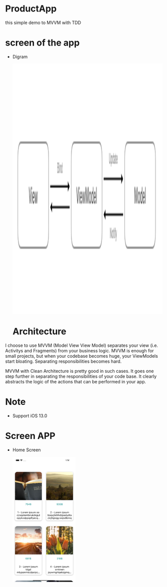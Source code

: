 # ProductApp
this simple demo to MVVM with TDD

# screen of the app

* Digram 

  <img align="center" width="800" height="800" img src="1_Tb8dnc4-CN8ht1Sk72-Avg.png">
  
  # Architecture
I choose to use MVVM (Model View View Model) separates your view (i.e. Activitys and Fragments) from your business logic. MVVM is enough for small projects, but when your codebase becomes huge, your ViewModels start bloating. Separating responsibilities becomes hard.

MVVM with Clean Architecture is pretty good in such cases. It goes one step further in separating the responsibilities of your code base. It clearly abstracts the logic of the actions that can be performed in your app.

# Note
- Support iOS 13.0

# Screen APP

* Home Screen

  <img align="left" width="200" height="400" img src="Simulator Screen Shot - iPhone 11 - 2022-06-09 at 13.17.34.png">
